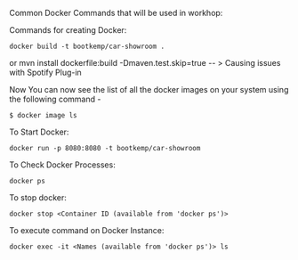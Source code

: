 Common Docker Commands that will be used in workhop:

Commands for creating Docker:

	docker build -t bootkemp/car-showroom .

or
	mvn install dockerfile:build -Dmaven.test.skip=true -- > Causing issues with Spotify Plug-in
	
Now You can now see the list of all the docker images on your system using the following command -

	$ docker image ls
	
To Start Docker:

	docker run -p 8080:8080 -t bootkemp/car-showroom
	
To Check Docker Processes:

	docker ps
	
To stop docker:

	docker stop <Container ID (available from 'docker ps')>
	
To execute command on Docker Instance:

	docker exec -it <Names (available from 'docker ps')> ls
